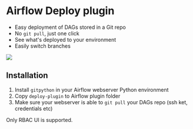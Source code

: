 # Airflow Deploy plugin

* Easy deployment of DAGs stored in a Git repo
* No `git pull`, just one click
* See what's deployed to your environment
* Easily switch branches

![](screenshot.png)

## Installation

1) Install `gitpython` in your Airflow webserver Python environment
2) Copy `deploy-plugin` to Airflow plugin folder
3) Make sure your webserver is able to `git pull` your DAGs repo (ssh ket, credentials etc)

Only RBAC UI is supported.
